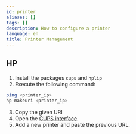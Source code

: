 ```yaml
---
id: printer
aliases: []
tags: []
description: How to configure a printer
language: en
title: Printer Management
---
```


## HP

1. Install the packages `cups` and `hplip`
2. Execute the following command:
```sh
ping <printer_ip>
hp-makeuri <printer_ip>
```
3. Copy the given URI
4. Open the [CUPS interface](http://localhost:631).
5. Add a new printer and paste the previous URL.
